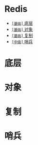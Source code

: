 # Redis

* [`[基础]` 底层](../../master/docs/sections/Redis.md#底层)
* [`[基础]` 对象](../../master/docs/sections/Redis.md#对象)
* [`[基础]` 复制](../../master/docs/sections/Redis.md#复制)
* [`[中级]` 哨兵](../../master/docs/sections/Redis.md#哨兵)

# 底层
# 对象
# 复制
# 哨兵